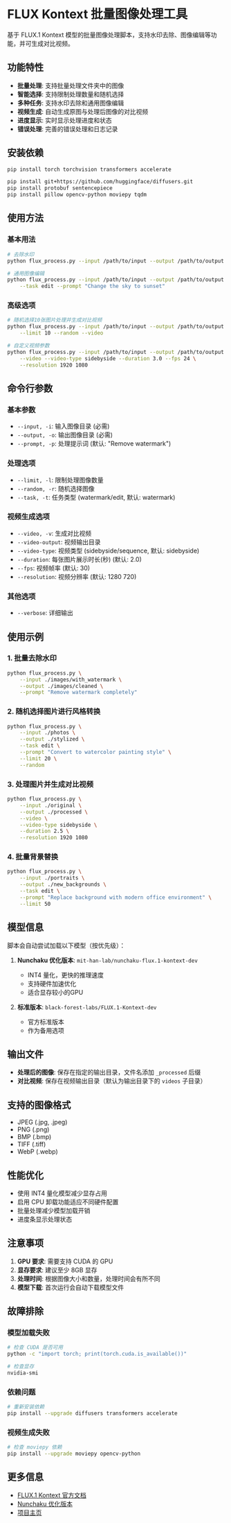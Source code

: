 # FLUX Kontext 批量图像处理工具

基于 FLUX.1 Kontext 模型的批量图像处理脚本，支持水印去除、图像编辑等功能，并可生成对比视频。

## 功能特性

- **批量处理**: 支持批量处理文件夹中的图像
- **智能选择**: 支持限制处理数量和随机选择
- **多种任务**: 支持水印去除和通用图像编辑
- **视频生成**: 自动生成原图与处理后图像的对比视频
- **进度显示**: 实时显示处理进度和状态
- **错误处理**: 完善的错误处理和日志记录

## 安装依赖

```bash
pip install torch torchvision transformers accelerate

pip install git+https://github.com/huggingface/diffusers.git
pip install protobuf sentencepiece
pip install pillow opencv-python moviepy tqdm
```

## 使用方法

### 基本用法

```bash
# 去除水印
python flux_process.py --input /path/to/input --output /path/to/output

# 通用图像编辑
python flux_process.py --input /path/to/input --output /path/to/output \
    --task edit --prompt "Change the sky to sunset"
```

### 高级选项

```bash
# 随机选择10张图片处理并生成对比视频
python flux_process.py --input /path/to/input --output /path/to/output \
    --limit 10 --random --video

# 自定义视频参数
python flux_process.py --input /path/to/input --output /path/to/output \
    --video --video-type sidebyside --duration 3.0 --fps 24 \
    --resolution 1920 1080
```

## 命令行参数

### 基本参数
- `--input, -i`: 输入图像目录 (必需)
- `--output, -o`: 输出图像目录 (必需)
- `--prompt, -p`: 处理提示词 (默认: "Remove watermark")

### 处理选项
- `--limit, -l`: 限制处理图像数量
- `--random, -r`: 随机选择图像
- `--task, -t`: 任务类型 (watermark/edit, 默认: watermark)

### 视频生成选项
- `--video, -v`: 生成对比视频
- `--video-output`: 视频输出目录
- `--video-type`: 视频类型 (sidebyside/sequence, 默认: sidebyside)
- `--duration`: 每张图片展示时长(秒) (默认: 2.0)
- `--fps`: 视频帧率 (默认: 30)
- `--resolution`: 视频分辨率 (默认: 1280 720)

### 其他选项
- `--verbose`: 详细输出

## 使用示例

### 1. 批量去除水印

```bash
python flux_process.py \
    --input ./images/with_watermark \
    --output ./images/cleaned \
    --prompt "Remove watermark completely"
```

### 2. 随机选择图片进行风格转换

```bash
python flux_process.py \
    --input ./photos \
    --output ./stylized \
    --task edit \
    --prompt "Convert to watercolor painting style" \
    --limit 20 \
    --random
```

### 3. 处理图片并生成对比视频

```bash
python flux_process.py \
    --input ./original \
    --output ./processed \
    --video \
    --video-type sidebyside \
    --duration 2.5 \
    --resolution 1920 1080
```

### 4. 批量背景替换

```bash
python flux_process.py \
    --input ./portraits \
    --output ./new_backgrounds \
    --task edit \
    --prompt "Replace background with modern office environment" \
    --limit 50
```

## 模型信息

脚本会自动尝试加载以下模型（按优先级）：

1. **Nunchaku 优化版本**: `mit-han-lab/nunchaku-flux.1-kontext-dev`
   - INT4 量化，更快的推理速度
   - 支持硬件加速优化
   - 适合显存较小的GPU

2. **标准版本**: `black-forest-labs/FLUX.1-Kontext-dev`
   - 官方标准版本
   - 作为备用选项

## 输出文件

- **处理后的图像**: 保存在指定的输出目录，文件名添加 `_processed` 后缀
- **对比视频**: 保存在视频输出目录（默认为输出目录下的 `videos` 子目录）

## 支持的图像格式

- JPEG (.jpg, .jpeg)
- PNG (.png)
- BMP (.bmp)
- TIFF (.tiff)
- WebP (.webp)

## 性能优化

- 使用 INT4 量化模型减少显存占用
- 启用 CPU 卸载功能适应不同硬件配置
- 批量处理减少模型加载开销
- 进度条显示处理状态

## 注意事项

1. **GPU 要求**: 需要支持 CUDA 的 GPU
2. **显存要求**: 建议至少 8GB 显存
3. **处理时间**: 根据图像大小和数量，处理时间会有所不同
4. **模型下载**: 首次运行会自动下载模型文件

## 故障排除

### 模型加载失败
```bash
# 检查 CUDA 是否可用
python -c "import torch; print(torch.cuda.is_available())"

# 检查显存
nvidia-smi
```

### 依赖问题
```bash
# 重新安装依赖
pip install --upgrade diffusers transformers accelerate
```

### 视频生成失败
```bash
# 检查 moviepy 依赖
pip install --upgrade moviepy opencv-python
```

## 更多信息

- [FLUX.1 Kontext 官方文档](https://huggingface.co/black-forest-labs/FLUX.1-Kontext-dev)
- [Nunchaku 优化版本](https://huggingface.co/mit-han-lab/nunchaku-flux.1-kontext-dev)
- [项目主页](https://github.com/black-forest-labs/flux)